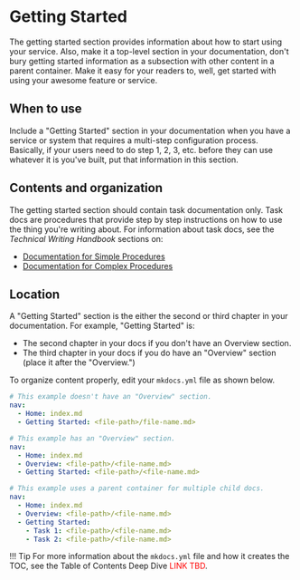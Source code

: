 # Getting Started

The getting started section provides information about how to start using your service. Also, make it a top-level section in your documentation, don't bury getting started information as a subsection with other content in a parent container. Make it easy for your readers to, well, get started with using your awesome feature or service.

## When to use

Include a "Getting Started" section in your documentation when you have a service or system that requires a multi-step configuration process. Basically, if your users need to do step 1, 2, 3, etc. before they can use whatever it is you've built, put that information in this section.

## Contents and organization

The getting started section should contain task documentation only. Task docs are procedures that provide step by step instructions on how to use the thing you're writing about. For information about task docs, see the _Technical Writing Handbook_ sections on:

- [Documentation for Simple Procedures](../types/tasks_simple.md)
- [Documentation for Complex Procedures](../types/tasks_complex.md) 

## Location

A "Getting Started" section is the either the second or third chapter in your documentation. For example, "Getting Started" is:

- The second chapter in your docs if you don't have an Overview section.
- The third chapter in your docs if you do have an "Overview" section (place it after the "Overview.")

 To organize content properly, edit your `mkdocs.yml` file as shown below.

```yaml
# This example doesn't have an "Overview" section.
nav:
  - Home: index.md
  - Getting Started: <file-path>/file-name.md>
```

```yaml
# This example has an "Overview" section.
nav:
  - Home: index.md
  - Overview: <file-path>/<file-name.md>
  - Getting Started: <file-path>/<file-name.md>
```

```yaml
# This example uses a parent container for multiple child docs.
nav:
  - Home: index.md
  - Overview: <file-path>/<file-name.md>
  - Getting Started:
    - Task 1: <file-path>/<file-name.md>
    - Task 2: <file-path>/<file-name.md>
```

!!! Tip
    For more information about the `mkdocs.yml` file and how it creates the TOC, see the Table of Contents Deep Dive <font color="red">LINK TBD</font>.

<!--
## Examples

Here's an example from the [Getting Started with Declarative Infra](https://backstage.spotify.net/docs/default/component/declarative-infra/guides/getting-started/) documentation.
    
![declarative-infra](../images/hbk_dinfra_start.png)
-->
